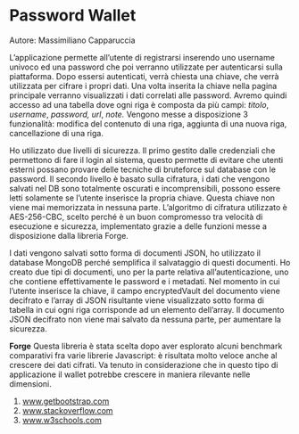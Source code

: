 # Password Wallet 

Autore:  Massimiliano Capparuccia 

L’applicazione permette all’utente di registrarsi inserendo uno username univoco ed una  password che poi verranno utilizzate per autenticarsi sulla piattaforma. Dopo essersi autenticati, verrà chiesta una chiave, che verrà utilizzata per cifrare i propri dati. Una volta inserita la chiave nella pagina principale verranno visualizzati i dati correlati alle password. Avremo quindi accesso ad una tabella dove ogni riga è composta da più campi: *titolo*, *username*, *password, url*, *note.* Vengono messe a disposizione 3 funzionalità: modifica del contenuto di una riga, aggiunta di una nuova riga, cancellazione di una riga. 

Ho utilizzato due livelli di sicurezza. Il primo gestito dalle credenziali che permettono di fare il login al sistema, questo permette di evitare che utenti esterni possano provare delle tecniche di bruteforce sul database con le password. Il secondo livello è basato sulla cifratura, i dati che vengono salvati nel DB sono totalmente oscurati e incomprensibili, possono essere letti solamente se l’utente inserisce la propria chiave. Questa chiave non viene mai memorizzata in nessuna parte. L’algoritmo di cifratura utilizzato è AES-256-CBC, scelto perché è un buon compromesso tra velocità di esecuzione e sicurezza, implementato grazie a delle funzioni messe a disposizione dalla libreria Forge.  

I dati vengono salvati sotto forma di documenti JSON, ho utilizzato il database MongoDB  perché semplifica il salvataggio di questi documenti. Ho creato due tipi di documenti, uno per la parte relativa all’autenticazione, uno che contiene effettivamente le password e i metadati. Nel momento in cui l’utente inserisce la chiave, il campo encryptedVault del documento viene decifrato e l’array di JSON risultante viene visualizzato sotto forma di tabella in cui ogni riga corrisponde ad un elemento dell’array. Il documento JSON decifrato non viene mai salvato da nessuna parte, per aumentare la sicurezza. 

**Forge**
Questa libreria è stata scelta dopo aver esplorato alcuni benchmark comparativi fra varie librerie Javascript: è risultata molto veloce anche al crescere dei dati cifrati. Va tenuto in considerazione che in questo tipo di applicazione il wallet potrebbe crescere in maniera rilevante nelle dimensioni.  

1) www.getbootstrap.com
1) www.stackoverflow.com
1) www.w3schools.com 
